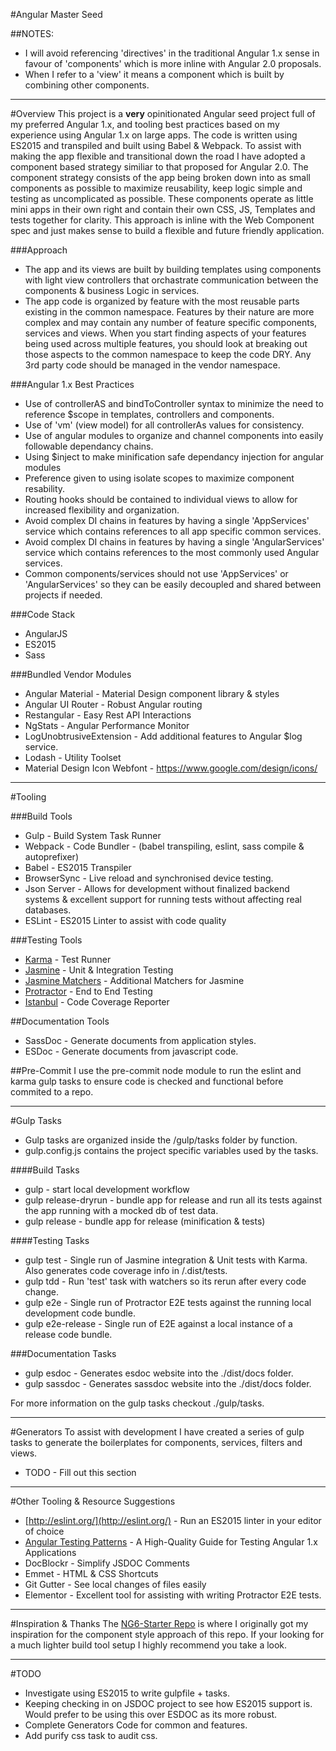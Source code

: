 #Angular Master Seed

##NOTES:
* I will avoid referencing 'directives' in the traditional Angular 1.x sense in favour of 'components' which is more inline with Angular 2.0 proposals.
* When I refer to a 'view' it means a component which is built by combining other components.

---
#Overview
This project is a **very** opinitionated Angular seed project full of my preferred Angular 1.x, and tooling best practices based on my experience using Angular 1.x on large apps. The code is written using ES2015 and transpiled and built using Babel & Webpack. To assist with making the app flexible and transitional down the road I have adopted a component based strategy similiar to that proposed for Angular 2.0.  The component strategy consists of the app being broken down into as small components as possible to maximize reusability, keep logic simple and testing as uncomplicated as possible.  These components operate as little mini apps in their own right and contain their own CSS, JS, Templates and tests together for clarity.  This approach is inline with the Web Component spec and just makes sense to build a flexible and future friendly application.

###Approach
* The app and its views are built by building templates using components with light view controllers that orchastrate communication between the components & business Logic in services.
*  The app code is organized by feature with the most reusable parts existing in the common namespace.  Features by their nature are more complex and may contain any number of feature specific components, services and views.  When you start finding aspects of your features being used across multiple features, you should look at breaking out those aspects to the common namespace to keep the code DRY.
Any 3rd party code should be managed in the vendor namespace.

###Angular 1.x Best Practices
* Use of controllerAS and bindToController syntax to minimize the need to reference $scope in templates, controllers and components.
* Use of 'vm' (view model) for all controllerAs values for consistency.
* Use of angular modules to organize and channel components into easily followable dependancy chains.
* Using $inject to make minification safe dependancy injection for angular modules
* Preference given to using isolate scopes to maximize component resability.
* Routing hooks should be contained to individual views to allow for increased flexibility and organization.
* Avoid complex DI chains in features by having a single 'AppServices' service which contains references to all app specific common services.
* Avoid complex DI chains in features by having a single 'AngularServices' service which contains references to the most commonly used Angular services.
* Common components/services should not use 'AppServices' or 'AngularServices' so they can be easily decoupled and shared between projects if needed.

###Code Stack
* AngularJS
* ES2015
* Sass

###Bundled Vendor Modules
* Angular Material - Material Design component library & styles
* Angular UI Router - Robust Angular routing
* Restangular - Easy Rest API Interactions
* NgStats - Angular Performance Monitor
* LogUnobtrusiveExtension - Add additional features to Angular $log service.
* Lodash - Utility Toolset
* Material Design Icon Webfont - https://www.google.com/design/icons/

---
#Tooling

###Build Tools
* Gulp - Build System Task Runner
* Webpack - Code Bundler - (babel transpiling, eslint, sass compile & autoprefixer)
* Babel - ES2015 Transpiler
* BrowserSync - Live reload and synchronised device testing.
* Json Server - Allows for development without finalized backend systems & excellent support for running tests without affecting real databases.
* ESLint - ES2015 Linter to assist with code quality

###Testing Tools
* [Karma](http://karma-runner.github.io/) - Test Runner
* [Jasmine](http://jasmine.github.io/2.3/introduction.html) - Unit & Integration Testing
* [Jasmine Matchers](https://github.com/JamieMason/Jasmine-Matchers) - Additional Matchers for Jasmine
* [Protractor](https://angular.github.io/protractor/#/) - End to End Testing
* [Istanbul](https://gotwarlost.github.io/istanbul/) - Code Coverage Reporter

##Documentation Tools
* SassDoc - Generate documents from application styles.
* ESDoc - Generate documents from javascript code.

##Pre-Commit
I use the pre-commit node module to run the eslint and karma gulp tasks to ensure code is checked and functional before commited to a repo.

---
#Gulp Tasks
* Gulp tasks are organized inside the /gulp/tasks folder by function.
* gulp.config.js contains the project specific variables used by the tasks.

####Build Tasks
* gulp - start local development workflow
* gulp release-dryrun - bundle app for release and run all its tests against the app running with a mocked db of test data.
* gulp release - bundle app for release (minification & tests)

####Testing Tasks
* gulp test - Single run of Jasmine integration & Unit tests with Karma. Also generates code coverage info in /.dist/tests.
* gulp tdd - Run 'test' task with watchers so its rerun after every code change.
* gulp e2e - Single run of Protractor E2E tests against the running local development code bundle.
* gulp e2e-release - Single run of E2E against a local instance of a release code bundle.

###Documentation Tasks
* gulp esdoc - Generates esdoc website into the ./dist/docs folder.
* gulp sassdoc - Generates sassdoc website into the ./dist/docs folder.

For more information on the gulp tasks checkout ./gulp/tasks.

---
#Generators
To assist with development I have created a series of gulp tasks to generate the boilerplates for components, services, filters and views.

* TODO - Fill out this section

---
#Other Tooling & Resource Suggestions
* [http://eslint.org/](http://eslint.org/) - Run an ES2015 linter in your editor of choice
* [Angular Testing Patterns](https://github.com/daniellmb/angular-test-patterns) - A High-Quality Guide for Testing Angular 1.x Applications
* DocBlockr - Simplify JSDOC Comments
* Emmet - HTML & CSS Shortcuts
* Git Gutter - See local changes of files easily
* Elementor - Excellent tool for assisting with writing Protractor E2E tests.

---
#Inspiration & Thanks
The [NG6-Starter Repo](https://github.com/angular-class/NG6-starter) is where I originally got my inspiration for the component style approach of this repo.  If your looking for a much lighter build tool setup I highly recommend you take a look.

---
#TODO
* Investigate using ES2015 to write gulpfile + tasks.
* Keeping checking in on JSDOC project to see how ES2015 support is.  Would prefer to be using this over ESDOC as its more robust.
* Complete Generators Code for common and features.
* Add purify css task to audit css.
